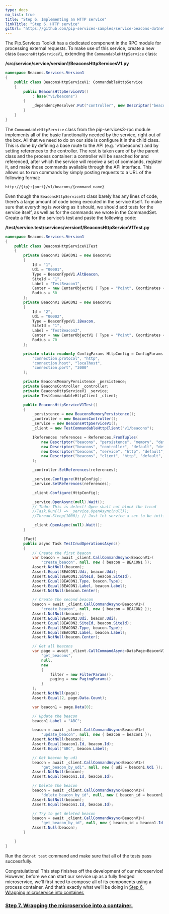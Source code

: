 ```yaml
---
type: docs
no_list: true
title: "Step 6. Implementing an HTTP service"
linkTitle: "Step 6. HTTP service" 
gitUrl: "https://github.com/pip-services-samples/service-beacons-dotnet"
---
```


The Pip.Services Toolkit has a dedicated component in the RPC module for processing external requests. To make use of this service, create a new class `BeaconsHttpServiceV1`, extending the `CommandableHttpService` class:

**/src/service/service/version1/BeaconsHttpServicesV1.py**

```cs
namespace Beacons.Services.Version1
{
    public class BeaconsHttpServiceV1: CommandableHttpService
    {
        public BeaconsHttpServiceV1()
            : base("v1/beacons")
        {
            _dependencyResolver.Put("controller", new Descriptor("beacons", "controller", "default", "*", "1.0"));
        }
    }
}
```

The `CommandableHttpService` class from the pip-services3-rpc module implements all of the basic functionality needed by the service, right out of the box. All that we need to do on our side is configure it in the child class. This is done by defining a base route to the API (e.g. 'v1/beacons') and by setting references to the controller. The rest is taken care of by the parent class and the process container: a controller will be searched for and referenced, after which the service will receive a set of commands, register it, and make those commands available through the API interface. This allows us to run commands by simply posting requests to a URL of the following format:

```
http://{ip}:{port}/v1/beacons/{command_name}
```

Even though the `BeaconsHttpServiceV1` class barely has any lines of code, there’s a large amount of code being executed in the service itself. To make sure that everything is working as it should, we should add tests for the service itself, as well as for the commands we wrote in the CommandSet. Create a file for the service’s test and paste the following code:

**/test/service.test/services/version1/BeaconsHttpServiceV1Test.py**

```cs
namespace Beacons.Services.Version1
{
    public class BeaconsHttpServiceV1Test
    {
        private BeaconV1 BEACON1 = new BeaconV1
        {
            Id = "1",
            Udi = "00001",
            Type = BeaconTypeV1.AltBeacon,
            SiteId = "1",
            Label = "TestBeacon1",
            Center = new CenterObjectV1 { Type = "Point", Coordinates = new double[] { 0, 0 } },
            Radius = 50
        };
        private BeaconV1 BEACON2 = new BeaconV1
        {
            Id = "2",
            Udi = "00002",
            Type = BeaconTypeV1.iBeacon,
            SiteId = "1",
            Label = "TestBeacon2",
            Center = new CenterObjectV1 { Type = "Point", Coordinates = new double[] { 2, 2 } },
            Radius = 70
        };

        private static readonly ConfigParams HttpConfig = ConfigParams.FromTuples(
            "connection.protocol", "http",
            "connection.host", "localhost",
            "connection.port", "3000"
        );

        private BeaconsMemoryPersistence _persistence;
        private BeaconsController _controller;
        private BeaconsHttpServiceV1 _service;
        private TestCommandableHttpClient _client;

        public BeaconsHttpServiceV1Test()
        {
            _persistence = new BeaconsMemoryPersistence();
            _controller = new BeaconsController();
            _service = new BeaconsHttpServiceV1();
            _client = new TestCommandableHttpClient("v1/beacons");

            IReferences references = References.FromTuples(
                new Descriptor("beacons", "persistence", "memory", "default", "1.0"), _persistence,
                new Descriptor("beacons", "controller", "default", "default", "1.0"), _controller,
                new Descriptor("beacons", "service", "http", "default", "1.0"), _service,
                new Descriptor("beacons", "client", "http", "default", "1.0"), _client
            );

            _controller.SetReferences(references);

            _service.Configure(HttpConfig);
            _service.SetReferences(references);

            _client.Configure(HttpConfig);

            _service.OpenAsync(null).Wait();
            // Todo: This is defect! Open shall not block the tread
            //Task.Run(() => _service.OpenAsync(null));
            //Thread.Sleep(1000); // Just let service a sec to be initialized

            _client.OpenAsync(null).Wait();
        }

        [Fact]
        public async Task TestCrudOperationsAsync()
        {
            // Create the first beacon
            var beacon = await _client.CallCommandAsync<BeaconV1>(
                "create_beacon", null, new { beacon = BEACON1 });
            Assert.NotNull(beacon);
            Assert.Equal(BEACON1.Udi, beacon.Udi);
            Assert.Equal(BEACON1.SiteId, beacon.SiteId);
            Assert.Equal(BEACON1.Type, beacon.Type);
            Assert.Equal(BEACON1.Label, beacon.Label);
            Assert.NotNull(beacon.Center);

            // Create the second beacon
            beacon = await _client.CallCommandAsync<BeaconV1>(
                "create_beacon", null, new { beacon = BEACON2 });
            Assert.NotNull(beacon);
            Assert.Equal(BEACON2.Udi, beacon.Udi);
            Assert.Equal(BEACON2.SiteId, beacon.SiteId);
            Assert.Equal(BEACON2.Type, beacon.Type);
            Assert.Equal(BEACON2.Label, beacon.Label);
            Assert.NotNull(beacon.Center);

            // Get all beacons
            var page = await _client.CallCommandAsync<DataPage<BeaconV1>>(
                "get_beacons",
                null,
                new
                {
                    filter = new FilterParams(),
                    paging = new PagingParams()
                }
            );
            Assert.NotNull(page);
            Assert.Equal(2, page.Data.Count);

            var beacon1 = page.Data[0];

            // Update the beacon
            beacon1.Label = "ABC";

            beacon = await _client.CallCommandAsync<BeaconV1>(
                "update_beacon", null, new { beacon = beacon1 });
            Assert.NotNull(beacon);
            Assert.Equal(beacon1.Id, beacon.Id);
            Assert.Equal("ABC", beacon.Label);

            // Get beacon by udi
            beacon = await _client.CallCommandAsync<BeaconV1>(
                "get_beacon_by_udi", null, new { udi = beacon1.Udi });
            Assert.NotNull(beacon);
            Assert.Equal(beacon1.Id, beacon.Id);

            // Delete the beacon
            beacon = await _client.CallCommandAsync<BeaconV1>(
                "delete_beacon_by_id", null, new { beacon_id = beacon1.Id });
            Assert.NotNull(beacon);
            Assert.Equal(beacon1.Id, beacon.Id);

            // Try to get deleted beacon
            beacon = await _client.CallCommandAsync<BeaconV1>(
                "get_beacon_by_id", null, new { beacon_id = beacon1.Id });
            Assert.Null(beacon);
        }

    }
}

```

Run the `dotnet test` command and make sure that all of the tests pass successfully.

Congratulations! This step finishes off the development of our microservice! However, before we can start our service up as a fully fledged microservice, we’ll first need to compose all of its components using a process container. And that’s exactly what we’ll be doing in [Step 6. Wrapping microservice into container.](../step6)


<span class="hide-title-link">

### [Step 7. Wrapping the microservice into a container.](../step6)

</span>
